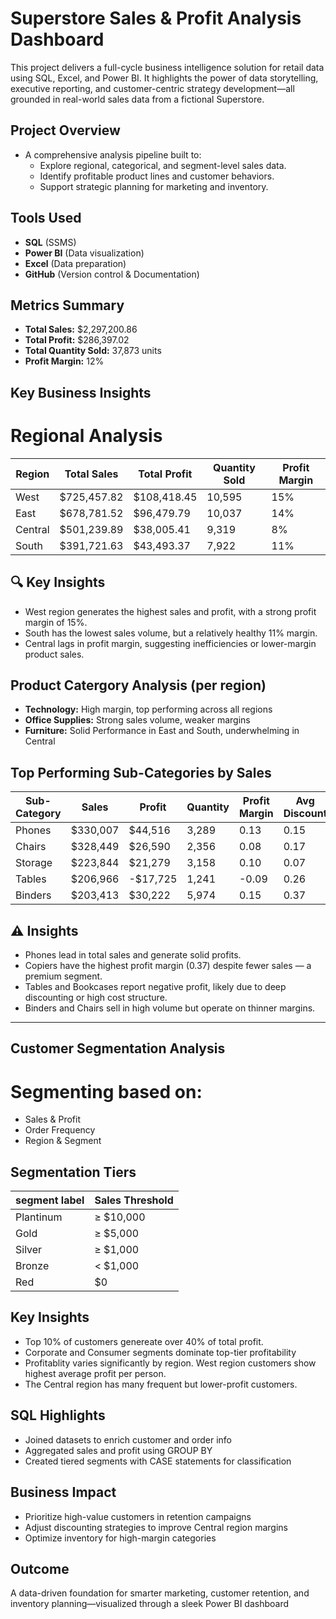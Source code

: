 
# Superstore Sales & Profit Analysis Dashboard

This project delivers a full-cycle business intelligence solution for retail data using SQL, Excel, and Power BI. It highlights the power of data storytelling, executive reporting, and customer-centric strategy development—all grounded in real-world sales data from a fictional Superstore.
    
## Project Overview
- A comprehensive analysis pipeline built to:
    - Explore regional, categorical, and segment-level sales data.
    - Identify profitable product lines and customer behaviors.
    - Support strategic planning for marketing and inventory.

## Tools Used

- **SQL** (SSMS)
- **Power BI** (Data visualization)
- **Excel** (Data preparation)
- **GitHub** (Version control & Documentation)

## Metrics Summary

- **Total Sales:** $2,297,200.86
- **Total Profit:** $286,397.02
- **Total Quantity Sold:** 37,873 units
- **Profit Margin:** 12%

##  Key Business Insights
# Regional Analysis

| Region       | Total Sales   | Total Profit  | Quantity Sold | Profit Margin |
|--------------|---------------|---------------|----------------|----------------|
| West         | $725,457.82   | $108,418.45   | 10,595         | 15%            |
| East         | $678,781.52   | $96,479.79    | 10,037         | 14%            |
| Central      | $501,239.89   | $38,005.41    | 9,319          | 8%             |
| South        | $391,721.63   | $43,493.37    | 7,922          | 11%            |

## 🔍 Key Insights

- West region generates the highest sales and profit, with a strong profit margin of 15%.
- South has the lowest sales volume, but a relatively healthy 11% margin.
- Central lags in profit margin, suggesting inefficiencies or lower-margin product sales.

## Product Catergory Analysis (per region)
- **Technology:** High margin, top performing across all regions
- **Office Supplies:** Strong sales volume, weaker margins
- **Furniture:** Solid Performance in East and South, underwhelming in Central

##  Top Performing Sub-Categories by Sales

| Sub-Category | Sales      | Profit     | Quantity | Profit Margin | Avg Discount |
|--------------|------------|------------|----------|----------------|---------------|
| Phones       | $330,007   | $44,516    | 3,289    | 0.13           | 0.15          |
| Chairs       | $328,449   | $26,590    | 2,356    | 0.08           | 0.17          |
| Storage      | $223,844   | $21,279    | 3,158    | 0.10           | 0.07          |
| Tables       | $206,966   | -$17,725   | 1,241    | -0.09          | 0.26          |
| Binders      | $203,413   | $30,222    | 5,974    | 0.15           | 0.37          |

## ⚠️ Insights

- Phones lead in total sales and generate solid profits.
- Copiers have the highest profit margin (0.37) despite fewer sales — a premium segment.
- Tables and Bookcases report negative profit, likely due to deep discounting or high cost structure.
- Binders and Chairs sell in high volume but operate on thinner margins.

---

## Customer Segmentation Analysis 
# Segmenting based on: 
- Sales & Profit
- Order Frequency
- Region & Segment 

## Segmentation Tiers 
| segment label          | Sales Threshold  |
|---------------------|--------------------------|
|Plantinum         |   ≥ $10,000 |
| Gold       | ≥ $5,000 |
| Silver     | ≥ $1,000|
| Bronze     | < $1,000 |
| Red         | $0      |


## Key Insights
- Top 10% of customers genereate over 40% of total profit.
- Corporate and Consumer segments dominate top-tier profitability
- Profitablity varies significantly by region. West region customers show highest average profit per person.
- The Central region has many frequent but lower-profit customers.

## SQL Highlights
- Joined datasets to enrich customer and order info
- Aggregated sales and profit using GROUP BY
- Created tiered segments with CASE statements for classification

## Business Impact
- Prioritize high-value customers in retention campaigns
- Adjust discounting strategies to improve Central region margins
- Optimize inventory for high-margin categories

## Outcome

A data-driven foundation for smarter marketing, customer retention, and inventory planning—visualized through a sleek Power BI dashboard
